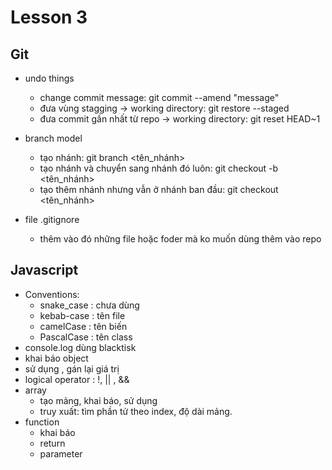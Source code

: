 # Lesson 3
## Git 
- undo things
    - change commit message: git commit --amend "message" 
    - đưa vùng stagging -> working directory: git restore --staged <file>
    - đưa commit gần nhất từ repo -> working directory: git reset HEAD~1

- branch model
    - tạo nhánh: git branch <tên_nhánh>
    - tạo nhánh và chuyển sang nhánh đó luôn: git checkout -b <tên_nhánh>
    - tạo thêm nhánh nhưng vẫn ở nhánh ban đầu: git checkout <tên_nhánh>
    
- file .gitignore
    - thêm vào đó những file hoặc foder mà ko muốn dùng thêm vào repo 

## Javascript
- Conventions:
    - snake_case : chưa dùng
    - kebab-case : tên file
    - camelCase : tên biến
    - PascalCase : tên class
- console.log dùng blacktisk
- khai báo object
- sử dụng , gán lại giá trị
- logical operator : !, || , &&
- array
    - tạo mảng, khai báo, sử dụng
    - truy xuất: tìm phần tử theo index, độ dài mảng.
- function
    - khai báo
    - return
    - parameter

